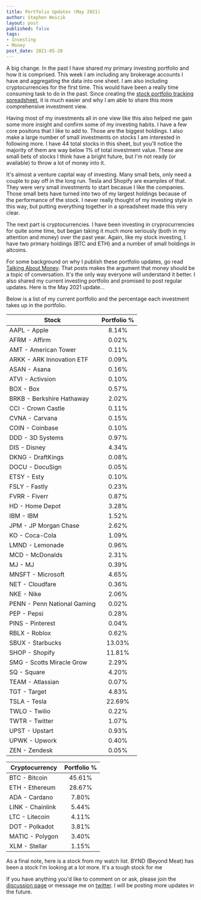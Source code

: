 ```yaml
---
title: Portfolio Updates (May 2021)
author: Stephen Woicik
layout: post
published: false
tags:
- Investing
- Money
post_date: 2021-05-20
---
```

A big change. In the past I have shared my primary investing portfolio and how it is comprised. This week I am including any brokerage accounts I have and aggregating the data into one sheet. I am also including cryptocurrencies for the first time. This would have been a really time consuming task to do in the past. Since creating the [stock portfolio tracking spreadsheet](https://swoicik.com/2021/stock-portfolio-tracking), it is much easier and why I am able to share this more comprehensive investment view. 

Having most of my investments all in one view like this also helped me gain some more insight and confirm some of my investing habits. I have a few core positons that I like to add to. Those are the biggest holdings. I also make a large number of small investments on stocks I am interested in following more. I have 44 total stocks in this sheet, but you'll notice the majority of them are way below 1% of total investment value. These are small bets of stocks I think have a bright future, but I'm not ready (or available) to throw a lot of money into it. 

It's almost a venture capital way of investing. Many small bets, only need a couple to pay off in the long run. Tesla and Shopify are examples of that. They were very small investments to start becasue I like the companies. Those small bets have turned into two of my largest holdings because of the performance of the stock. I never really thought of my investing style in this way, but putting everything together in a spreadsheet made this very clear.

The next part is cryptocurrencies. I have been investing in cryprocurrencies for quite some time, but began taking it much more seriously (both in my attention and money) over the past year. Again, like my stock investing, I have two primary holdings (BTC and ETH) and a number of small holdings in altcoins. 

For some background on why I publish these portfolio updates, go read [Talking About Money](https://swoicik.com/2020/talk-about-money). That posts makes the argument that money should be a topic of conversation. It's the only way everyone will understand it better. I also shared my current investing portfolio and promised to post regular updates. Here is the May 2021 update... 

Below is a list of my current portfolio and the percentage each investment takes up in the portfolio.

| Stock                       | Portfolio % |
| ---                         | :---:       |
| AAPL - Apple                | 8.14%       |
| AFRM - Affirm               | 0.02%       |
| AMT - American Tower        | 0.11%       |
| ARKK - ARK Innovation ETF   | 0.09%       |
| ASAN - Asana                | 0.16%       |
| ATVI - Activsion            | 0.10%       |
| BOX - Box                   | 0.57%       |
| BRKB - Berkshire Hathaway   | 2.02%       |
| CCI - Crown Castle          | 0.11%       |
| CVNA - Carvana              | 0.15%       |
| COIN - Coinbase             | 0.10%       |
| DDD - 3D Systems            | 0.97%       |
| DIS - Disney                | 4.34%       |
| DKNG - DraftKings           | 0.08%       |
| DOCU - DocuSign             | 0.05%       |
| ETSY - Esty                 | 0.10%       |
| FSLY - Fastly               | 0.23%       |
| FVRR - Fiverr               | 0.87%       |
| HD - Home Depot             | 3.28%       |
| IBM - IBM                   | 1.52%       |
| JPM - JP Morgan Chase       | 2.62%       |
| KO - Coca-Cola              | 1.09%       |
| LMND - Lemonade             | 0.96%       |
| MCD - McDonalds             | 2.31%       |
| MJ - MJ                     | 0.39%       |
| MNSFT - Microsoft           | 4.65%       |
| NET - Cloudfare             | 0.36%       |
| NKE - Nike                  | 2.06%       |
| PENN - Penn National Gaming | 0.02%       |
| PEP - Pepsi                 | 0.28%       |
| PINS - Pinterest            | 0.04%       |
| RBLX - Roblox               | 0.62%       |
| SBUX - Starbucks            | 13.03%      |
| SHOP - Shopify              | 11.81%      |
| SMG - Scotts Miracle Grow   | 2.29%       |
| SQ - Square                 | 4.20%       |
| TEAM - Atlassian            | 0.07%       |
| TGT - Target                | 4.83%       |
| TSLA - Tesla                | 22.69%      |
| TWLO - Twilio               | 0.22%       |
| TWTR - Twitter              | 1.07%       |
| UPST - Upstart              | 0.93%       |
| UPWK - Upwork               | 0.40%       |
| ZEN - Zendesk               | 0.05%       |


| Cryptocurrency              | Portfolio % |
| ---                         | :---:       |
| BTC - Bitcoin               | 45.61%      |
| ETH - Ethereum              | 28.67%      |
| ADA - Cardano               | 7.80%       |
| LINK - Chainlink            | 5.44%       |
| LTC - Litecoin              | 4.11%       |
| DOT - Polkadot              | 3.81%       |
| MATIC - Polygon             | 3.40%       |
| XLM - Stellar               | 1.15%       |

As a final note, here is a stock from my watch list. BYND (Beyond Meat) has been a stock I'm looking at a lot more. It's a tough stock for me 

If you have anything you'd like to comment on or ask, please join the [discussion page](https://github.com/swoicik/swoicik.github.io/discussions/10) or message me on [twitter](https://twitter.com/swoicik). I will be posting more updates in the future. 
